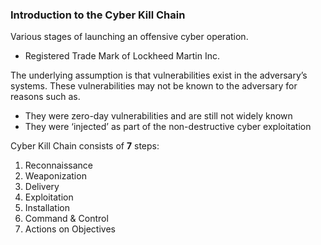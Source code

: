 ### Introduction to the Cyber Kill Chain

Various stages of launching an offensive cyber operation.
- Registered Trade Mark of Lockheed Martin Inc.

The underlying assumption is that vulnerabilities exist in the adversary’s systems. These vulnerabilities may not be known to the adversary for reasons such as.
- They were zero-day vulnerabilities and are still not widely known
- They were ‘injected’ as part of the non-destructive cyber exploitation

Cyber Kill Chain consists of **7** steps:
1. Reconnaissance
2. Weaponization
3. Delivery
4. Exploitation
5. Installation
6. Command & Control
7. Actions on Objectives
